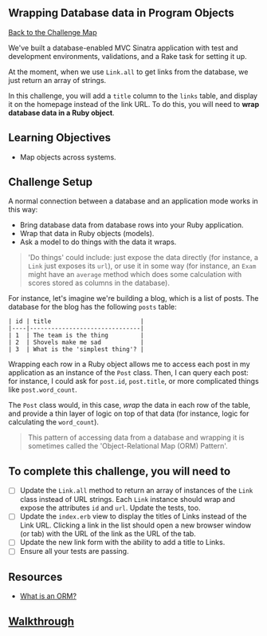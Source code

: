## Wrapping Database data in Program Objects

[Back to the Challenge Map](00_challenge_map.md)

We've built a database-enabled MVC Sinatra application with test and development environments, validations, and a Rake task for setting it up.

At the moment, when we use `Link.all` to get links from the database, we just return an array of strings.

In this challenge, you will add a `title` column to the `links` table, and display it on the homepage instead of the link URL. To do this, you will need to **wrap database data in a Ruby object**.

## Learning Objectives

* Map objects across systems.

## Challenge Setup

A normal connection between a database and an application mode works in this way:

- Bring database data from database rows into your Ruby application.
- Wrap that data in Ruby objects (models).
- Ask a model to do things with the data it wraps.

> 'Do things' could include: just expose the data directly (for instance, a `Link` just exposes its `url`), or use it in some way (for instance, an `Exam` might have an `average` method which does some calculation with scores stored as columns in the database).

For instance, let's imagine we're building a blog, which is a list of posts. The database for the blog has the following `posts` table:

```
| id | title                         |
|----|-------------------------------|
| 1  | The team is the thing         |
| 2  | Shovels make me sad           |
| 3  | What is the 'simplest thing'? |
```

Wrapping each row in a Ruby object allows me to access each post in my application as an instance of the `Post` class. Then, I can query each post: for instance, I could ask for `post.id`, `post.title`, or more complicated things like `post.word_count`.

The `Post` class would, in this case, _wrap_ the data in each row of the table, and provide a thin layer of logic on top of that data (for instance, logic for calculating the `word_count`).

> This pattern of accessing data from a database and wrapping it is sometimes called the 'Object-Relational Map (ORM) Pattern'.

## To complete this challenge, you will need to

- [ ] Update the `Link.all` method to return an array of instances of the `Link` class instead of URL strings. Each `Link` instance should wrap and expose the attributes `id` and `url`. Update the tests, too.
- [ ] Update the `index.erb` view to display the titles of Links instead of the Link URL. Clicking a link in the list should open a new browser window (or tab) with the URL of the link as the URL of the tab.
- [ ] Update the new link form with the ability to add a title to Links.
- [ ] Ensure all your tests are passing.

## Resources

* [What is an ORM?](https://stackoverflow.com/questions/1152299/what-is-an-object-relational-mapping-framework)

## [Walkthrough](walkthroughs/13.md)

